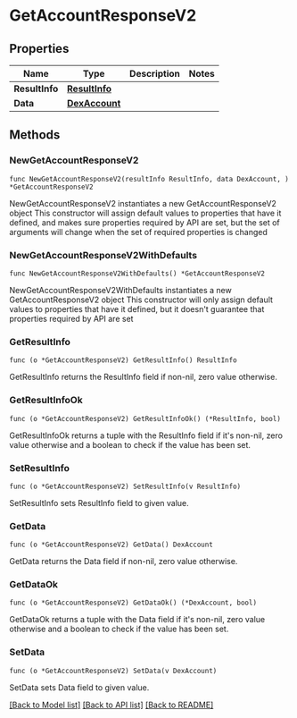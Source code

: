# GetAccountResponseV2

## Properties

Name | Type | Description | Notes
------------ | ------------- | ------------- | -------------
**ResultInfo** | [**ResultInfo**](ResultInfo.md) |  | 
**Data** | [**DexAccount**](DexAccount.md) |  | 

## Methods

### NewGetAccountResponseV2

`func NewGetAccountResponseV2(resultInfo ResultInfo, data DexAccount, ) *GetAccountResponseV2`

NewGetAccountResponseV2 instantiates a new GetAccountResponseV2 object
This constructor will assign default values to properties that have it defined,
and makes sure properties required by API are set, but the set of arguments
will change when the set of required properties is changed

### NewGetAccountResponseV2WithDefaults

`func NewGetAccountResponseV2WithDefaults() *GetAccountResponseV2`

NewGetAccountResponseV2WithDefaults instantiates a new GetAccountResponseV2 object
This constructor will only assign default values to properties that have it defined,
but it doesn't guarantee that properties required by API are set

### GetResultInfo

`func (o *GetAccountResponseV2) GetResultInfo() ResultInfo`

GetResultInfo returns the ResultInfo field if non-nil, zero value otherwise.

### GetResultInfoOk

`func (o *GetAccountResponseV2) GetResultInfoOk() (*ResultInfo, bool)`

GetResultInfoOk returns a tuple with the ResultInfo field if it's non-nil, zero value otherwise
and a boolean to check if the value has been set.

### SetResultInfo

`func (o *GetAccountResponseV2) SetResultInfo(v ResultInfo)`

SetResultInfo sets ResultInfo field to given value.


### GetData

`func (o *GetAccountResponseV2) GetData() DexAccount`

GetData returns the Data field if non-nil, zero value otherwise.

### GetDataOk

`func (o *GetAccountResponseV2) GetDataOk() (*DexAccount, bool)`

GetDataOk returns a tuple with the Data field if it's non-nil, zero value otherwise
and a boolean to check if the value has been set.

### SetData

`func (o *GetAccountResponseV2) SetData(v DexAccount)`

SetData sets Data field to given value.



[[Back to Model list]](../README.md#documentation-for-models) [[Back to API list]](../README.md#documentation-for-api-endpoints) [[Back to README]](../README.md)


